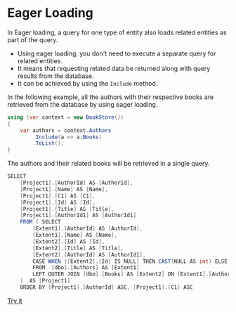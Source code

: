 # Eager Loading

In Eager loading, a query for one type of entity also loads related entities as part of the query. 

 - Using eager loading, you don't need to execute a separate query for related entities.
 - It means that requesting related data be returned along with query results from the database. 
 - It can be achieved by using the `Include` method.

In the following example, all the authors with their respective books are retrieved from the database by using eager loading.

```csharp
using (var context = new BookStore())
{
    var authors = context.Authors
        .Include(a => a.Books)
        .ToList();
}
```

The authors and their related books will be retrieved in a single query.

```csharp
SELECT 
    [Project1].[AuthorId] AS [AuthorId], 
    [Project1].[Name] AS [Name], 
    [Project1].[C1] AS [C1], 
    [Project1].[Id] AS [Id], 
    [Project1].[Title] AS [Title], 
    [Project1].[AuthorId1] AS [AuthorId1]
    FROM ( SELECT 
        [Extent1].[AuthorId] AS [AuthorId], 
        [Extent1].[Name] AS [Name], 
        [Extent2].[Id] AS [Id], 
        [Extent2].[Title] AS [Title], 
        [Extent2].[AuthorId] AS [AuthorId1], 
        CASE WHEN ([Extent2].[Id] IS NULL) THEN CAST(NULL AS int) ELSE 1 END AS [C1]
        FROM  [dbo].[Authors] AS [Extent1]
        LEFT OUTER JOIN [dbo].[Books] AS [Extent2] ON [Extent1].[AuthorId] = [Extent2].[AuthorId]
    )  AS [Project1]
    ORDER BY [Project1].[AuthorId] ASC, [Project1].[C1] ASC
```

[Try it](https://dotnetfiddle.net/Kjlh5E)

